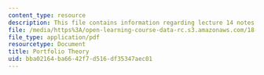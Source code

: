 ```yaml
---
content_type: resource
description: This file contains information regarding lecture 14 notes.
file: /media/https%3A/open-learning-course-data-rc.s3.amazonaws.com/18-s096-topics-in-mathematics-with-applications-in-finance-fall-2013/bba02164ba6642f7d516df35347aec01_MIT18_S096F13_lecnote14.pdf
file_type: application/pdf
resourcetype: Document
title: Portfolio Theory
uid: bba02164-ba66-42f7-d516-df35347aec01
---
```


